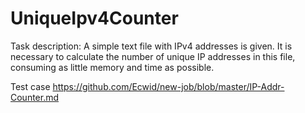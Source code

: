 # UniqueIpv4Counter
Task description: A simple text file with IPv4 addresses is given. It is necessary to calculate the number of unique IP addresses in this file, consuming as little memory and time as possible.

Test case
https://github.com/Ecwid/new-job/blob/master/IP-Addr-Counter.md
